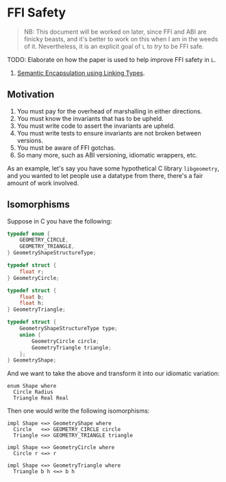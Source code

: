 # FFI Safety

> NB: This document will be worked on later, since FFI and ABI are finicky beasts, and it's better to work on this when I am in the weeds of it. Nevertheless, it is an explicit goal of `L` to _try_ to be FFI safe.

TODO: Elaborate on how the paper is used to help improve FFI safety in `L`.

1. [Semantic Encapsulation using Linking Types](https://www.khoury.northeastern.edu/home/amal/papers/lt.pdf).

## Motivation

1. You must pay for the overhead of marshalling in either directions.
2. You must know the invariants that has to be upheld.
3. You must write code to assert the invariants are upheld.
4. You must write tests to ensure invariants are not broken between versions.
5. You must be aware of FFI gotchas.
6. So many more, such as ABI versioning, idiomatic wrappers, etc.

As an example, let's say you have some hypothetical C library `libgeometry`, and you wanted to let people use a datatype from there, there's a fair amount of work involved.

## Isomorphisms

Suppose in C you have the following:

```c
typedef enum {
    GEOMETRY_CIRCLE,
    GEOMETRY_TRIANGLE,
} GeometryShapeStructureType;

typedef struct {
    float r;
} GeometryCircle;

typedef struct {
    float b;
    float h;
} GeometryTriangle;

typedef struct {
    GeometryShapeStructureType type;
    union {
        GeometryCircle circle;
        GeometryTriangle triangle;
    };
} GeometryShape;
```

And we want to take the above and transform it into our idiomatic variation:

```
enum Shape where
  Circle Radius
  Triangle Real Real
```

Then one would write the following isomorphisms:

```
impl Shape <=> GeometryShape where
  Circle   <=> GEOMETRY_CIRCLE circle
  Triangle <=> GEOMETRY_TRIANGLE triangle

impl Shape <=> GeometryCircle where
  Circle r <=> r

impl Shape <=> GeometryTriangle where
  Triangle b h <=> b h
```
